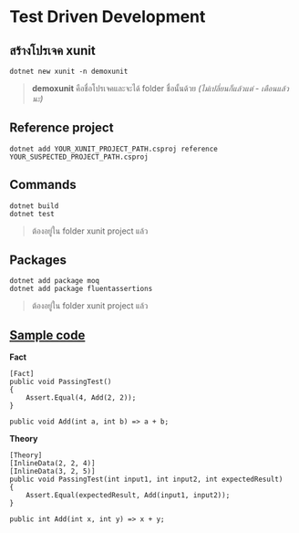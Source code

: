 # Test Driven Development

## สร้างโปรเจค xunit
```
dotnet new xunit -n demoxunit
```
> **demoxunit** คือชื่อโปรเจคและจะได้ folder ชื่อนั้นด้วย *(ไม่เปลี่ยนก็แล้วแต่ - เตือนแล้วนะ)*

## Reference project
```
dotnet add YOUR_XUNIT_PROJECT_PATH.csproj reference YOUR_SUSPECTED_PROJECT_PATH.csproj
```

## Commands
```
dotnet build
dotnet test
```
> ต้องอยู่ใน folder xunit project แล้ว  

## Packages
```
dotnet add package moq
dotnet add package fluentassertions
```
> ต้องอยู่ใน folder xunit project แล้ว  


## [Sample code](https://xunit.github.io/docs/getting-started-dotnet-core)
**Fact**
```
[Fact]
public void PassingTest()
{
    Assert.Equal(4, Add(2, 2));
}

public void Add(int a, int b) => a + b;
```
**Theory**
```
[Theory]
[InlineData(2, 2, 4)]
[InlineData(3, 2, 5)]
public void PassingTest(int input1, int input2, int expectedResult)
{
    Assert.Equal(expectedResult, Add(input1, input2));
}

public int Add(int x, int y) => x + y;
```
